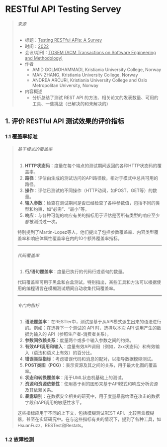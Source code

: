 # RESTful API Testing Servey

> ###### 来源
>
> - 标题：<u>Testing RESTful APIs: A Survey</u>
> - 时间：<u>2022</u>
> - 会议/期刊：<u>TOSEM (ACM Transactions on Software Engineering and Methodology)</u>
> - 作者
>     - AMID GOLMOHAMMADI, Kristiania University College, Norway
>     - MAN ZHANG, Kristiania University College, Norway
>     - ANDREA ARCURI, Kristiania University College and Oslo Metropolitan University, Norway
> - 内容概述
>     - 分析总结了测试 REST API 的方法、相关论文的发表数量、可用的工具、一些挑战（已解决的和未解决的）

## 1. 评价 RESTful API 测试效果的评价指标

### 1.1 覆盖率标准

> ###### 基于模式的覆盖率
>
> 1. **HTTP状态码**：度量在每个端点的测试期间返回的各种HTTP状态码的覆盖率。
> 2. **路径**：评估由生成的测试访问的API路径数，相对于模式中总共可用的路径。
> 3. **操作**：评估已测试的不同操作（HTTP动词，如POST、GET等）的数量。
> 4. **输入参数**：检查在测试期间是否已经检查了各种参数值，包括不同的类型和约束，如“必需”、“最小”等。
> 5. **响应**：与各种可能的响应有关的指标用于评估是否所有类型的响应至少都被测试过一次。
>
> 特别提到了Martin-Lopez等人，他们提出了包括参数覆盖率、内容类型覆盖率和响应体属性覆盖率在内的10个额外覆盖率指标。
>
> ---
>
> ###### 代码覆盖率
>
> 1. **行/语句覆盖率**：度量已执行的代码行或语句的数量。
>
> 代码覆盖率可用于黑盒和白盒测试。特别指出，某些工具和方法可以根据使用的编程语言在模糊测试期间自动收集代码覆盖率。
>
> ---
>
> ###### 专门的指标
>
> 1. **语法覆盖率**：在RESTler中，测试是基于从API模式派生出来的语法进行的。例如：在选择下一个测试的 API 时，选择以本次 API 调用产生的数据为输入的 API（参照生产者-消费者关系）。
> 2. **参数间依赖关系**：度量两个或多个输入参数之间的约束。
> 3. **有效API调用和输入**：度量有效API调用（例如，2xx状态码）和有效输入（语法和语义上有效）的百分比。
> 4. **错误类型指标**：考虑错误代码和消息的配对，以指导数据模糊测试。
> 5. **POST类图（PCG）**：表示资源及其之间的关系，用于最大化图的覆盖率。
> 6. **状态和转换覆盖率**：用于UML状态机基础上的测试。
> 7. **资源和资源依赖性**：使用基于树的图形来基于API模式和响应分析资源及其依赖关系。
> 8. **暴露级别**：在数据安全相关的研究中，用于度量暴露给潜在攻击的数据字段和API调用的敏感性水平。
>
> 这些指标应用于不同的上下文，包括模糊测试REST API、比较黑盒模糊器，甚至在实证研究中。在与这些指标有关的情况下，提到了各种工具，如HsuanFuzz、RESTest和Restats。

### 1.2 故障检测

> 